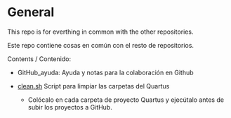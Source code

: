 # General 

This repo is for everthing in common with the other repositories.

Este repo contiene cosas en común con el resto de repositorios.

Contents / Contenido:

* GitHub_ayuda: Ayuda y notas para la colaboración en Github

* [clean.sh](./clean.sh) Script para limpiar las carpetas del Quartus
  * Colócalo en cada carpeta de proyecto Quartus y ejecútalo antes de subir los proyectos a GitHub.

